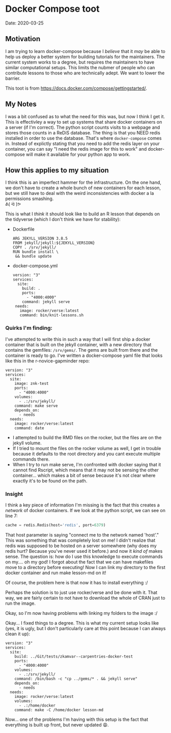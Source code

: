 # Docker Compose toot

Date: 2020-03-25

## Motivation

I am trying to learn docker-compose because I *believe* that it *may* be able to
help us deploy a better system for building tutorials for the maintainers. The
current system works to a degree, but requires the maintainers to have similar
computational setups. This limits the nubmer of people who can contribute
lessons to those who are technically adept. We want to lower the barrier.

This toot is from <https://docs.docker.com/compose/gettingstarted/>. 

## My Notes

I was a bit confused as to what the need for this was, but now I think I get it.
This is effectivley a way to set up systems that share docker containers on a
server (if I'm correct). The python script counts visits to a webpage and stores
those counts in a ReDiS database. The thing is that you NEED redis installed in
order to use the database. That's where `docker-compose` comes in. Instead of
explictly stating that you need to add the redis layer on your container, you
can say "I need the redis image for this to work" and docker-compose will make
it available for your python app to work.

## How this applies to my situation

I think this is an imperfect hammer for the infrastructure. On the one hand, we
don't have to create a whole bunch of new containers for each lesson, but we
still have to deal with the weird inconsistencies with docker a la permissions
smashing.     
ᕕ( ᐛ )ᕗ 

This is what I *think* it should look like to build an R lesson that depends on
the tidyverse (which I don't think we have for stability):

 - Dockerfile
    ```
    ARG JEKYLL_VERSION 3.8.5
    FROM jekyll/jekyll:${JEKYLL_VERSION}
    COPY . /srv/jekyll/
    RUN bundle install \
     && bundle update
    ```
 - docker-compose.yml
   ```
   version: "3"
   services:
     site:
       build: .
       ports: 
         - "4000:4000"
       command: jekyll serve
    needs:
      image: rocker/verse:latest
      command: bin/knit-lessons.sh
    ```

### Quirks I'm finding:

I've attempted to write this in such a way that I will first ship a docker
container that is built on the jekyll container, with a new directory that
contains the gemfiles: `/srv/gems/`. The gems are built from there and the
container is ready to go. I've written a docker-compose yaml file that looks
like this in the r-novice-gapminder repo:

```
version: "3"
services:
  site:
    image: znk-test
    ports:
      - "4000:4000"
    volumes:
      - .:/srv/jekyll/
    command: make serve
    depends_on:
      - needs
  needs:
    image: rocker/verse:latest
    command: date

```

 - I attempted to build the RMD files on the rocker, but the files are on the
   jekyll volume. 
 - If I tried to mount the files on the rocker volume as well, I get in trouble
   because it defaults to the root directory and you cant execute multiple
   commands there. 
 - When I try to run make serve, I'm confronted with docker saying that it
   cannot find Rscript, which means that it may not be sensing the other
   container... which makes a bit of sense because it's not clear where exactly
   it's to be found on the path. 

### Insight

I think a key piece of information I'm missing is the fact that this creates a
*network* of docker containers. If we look at the python script, we can see on
line 7:

```python
cache = redis.Redis(host='redis', port=6379)
```

That host parameter is saying "connect me to the network named 'host'." This was
something that was completely lost on me! I didn't realize that redis was 
supposed to be hosted on a server somewhere (why does my redis hurt? Because
you've never used it before.) and now it *kind of* makes sense. The question is:
how do I use this knowledge to execute commands on my.... oh my god! I forgot
about the fact that we can have makefiles move to a directory before executing!
Now I can link my directory to the first docker container and run make lesson-md
on it!

Of course, the problem here is that now it has to install everything :/

Perhaps the solution is to just use rocker/verse and be done with it. That way,
we are fairly certain to not have to download the whole of CRAN just to run 
the image. 

Okay, so I'm now having problems with linking my folders to the image :/

Okay... I fixed things to a degree. This is what my current setup looks like
(yes, it is ugly, but I don't particularly care at this point because I can
always clean it up):


```
version: "3"
services:
  site:
    build: ../Git/tests/zkamvar--carpentries-docker-test
    ports:
      - "4000:4000"
    volumes:
      - .:/srv/jekyll/
    command: /bin/bash -c "cp ../gems/* . && jekyll serve"
    depends_on:
      - needs
  needs:
    image: rocker/verse:latest
    volumes:
      - .:/home/docker
    command: make -C /home/docker lesson-md

```

Now... one of the problems I'm having with this setup is the fact that
everything is built up front, but never updated 😩.
